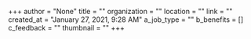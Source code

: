 +++
author = "None"
title = ""
organization = ""
location = ""
link = ""
created_at = "January 27, 2021, 9:28 AM"
a_job_type = ""
b_benefits = []
c_feedback = ""
thumbnail = ""
+++
